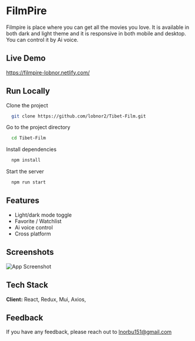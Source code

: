 
# FilmPire

Filmpire is place where you can get all the movies you love. It is available in both dark and light theme and it is responsive in both mobile and desktop. You can control it by Ai voice. 

## Live Demo

https://filmpire-lobnor.netlify.com/


## Run Locally

Clone the project

```bash
  git clone https://github.com/lobnor2/Tibet-Film.git
```

Go to the project directory

```bash
  cd Tibet-Film
```

Install dependencies

```bash
  npm install
```

Start the server

```bash
  npm run start
```

## Features

- Light/dark mode toggle
- Favorite / Watchlist
- Ai voice control
- Cross platform


## Screenshots

![App Screenshot](https://via.placeholder.com/468x300?text=App+Screenshot+Here)


## Tech Stack

**Client:** React, Redux, Mui, Axios, 



## Feedback

If you have any feedback, please reach out to lnorbu151@gmail.com




